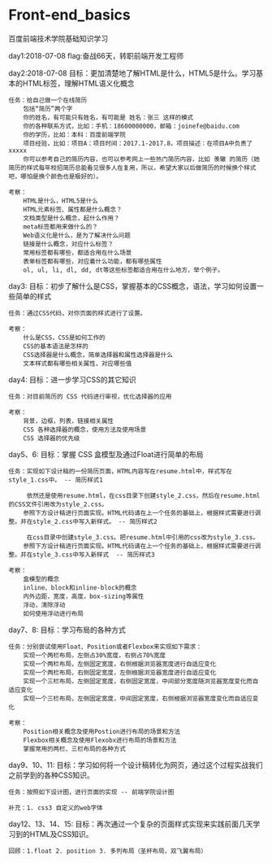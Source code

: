 # Front-end_basics
百度前端技术学院基础知识学习


day1:2018-07-08
    flag:奋战66天，转职前端开发工程师


day2:2018-07-08
    目标：更加清楚地了解HTML是什么，HTML5是什么。学习基本的HTML标签，理解HTML语义化概念
    
    任务：给自己做一个在线简历
        包括“简历”两个字
        你的姓名，有可能只有姓名，有可能是 姓名：张三 这样的模式
        你的各种联系方式，比如：手机：18600000000，邮箱：joinefe@baidu.com
        你的学历，比如：本科：百度前端学院
        项目经验，比如：项目A：项目时间：2017.1-2017.8，项目描述：在项目A中负责了xxxxx
        你可以参考自己的简历内容，也可以参考网上一些热门简历内容，比如 羡辙 的简历（她简历的样式每年校招简历总能看见很多人在复用，所以，希望大家以后做简历的时候换个样式吧，哪怕是换个颜色也是极好的）。

    考察：
        HTML是什么，HTML5是什么
        HTML元素标签、属性都是什么概念？
        文档类型是什么概念，起什么作用？
        meta标签都用来做什么的？
        Web语义化是什么，是为了解决什么问题
        链接是什么概念，对应什么标签？
        常用标签都有哪些，都适合用在什么场景
        表单标签都有哪些，对应着什么功能，都有哪些属性
        ol, ul, li, dl, dd, dt等这些标签都适合用在什么地方，举个例子。


day3:
    目标：初步了解什么是CSS，掌握基本的CSS概念，语法，学习如何设置一些简单的样式

    任务：通过CSS代码，对你页面的样式进行了设置。

    考察：
        什么是CSS，CSS是如何工作的
        CSS的基本语法是怎样的
        CSS选择器是什么概念，简单选择器和属性选择器是什么
        文本样式都有哪些相关属性，对应哪些值


day4:
    目标：进一步学习CSS的其它知识

    任务：对目前简历的 CSS 代码进行审视，优化选择器的应用

    考察：
        背景，边框，列表，链接相关属性
        CSS 各种选择器的概念，使用方法及使用场景
        CSS 选择器的优先级


day5、6:
    目标：掌握 CSS 盒模型及通过Float进行简单的布局

    任务：实现如下设计稿的一份简历页面，HTML内容写在resume.html中，样式写在style_1.css中。 -- 简历样式1

         依然还是使用resume.html，在css目录下创建style_2.css，然后在resume.html的CSS文件引用改为style_2.css。
        参照下方设计稿进行页面实现。HTML代码请在上一个任务的基础上，根据样式需要进行调整。并在style_2.css中写入新样式。 -- 简历样式2

         在css目录中创建style_3.css。把resume.html中引用的css改为style_3.css。
        参照下方设计稿进行页面实现。HTML代码请在上一个任务的基础上，根据样式需要进行调整。并在style_3.css中写入新样式  -- 简历样式3

    考察：
        盒模型的概念
        inline、block和inline-block的概念
        内外边距，宽度，高度，box-sizing等属性
        浮动，清除浮动
        如何使用浮动进行布局


day7、8:
    目标：学习布局的各种方式

    任务：分别尝试使用Float、Position或者Flexbox来实现如下需求：
        实现一个两栏布局，左侧占30%宽度，右侧占70%宽度
        实现一个两栏布局，左侧固定宽度，右侧根据浏览器宽度进行自适应变化
        实现一个两栏布局，右侧固定宽度，左侧根据浏览器宽度进行自适应变化
        实现一个三栏布局，左侧固定宽度，右侧固定宽度，中间部分宽度随浏览器宽度变化而自适应变化
        实现一个三栏布局，左侧固定宽度，中间固定宽度，右侧根据浏览器宽度变化而自适应变化

    考察：
        Position相关概念及使用Postion进行布局的场景和方法
        Flexbox相关概念及使用Flexobx进行布局的场景和方法
        掌握常用的两栏、三栏布局的各种方式


day9、10、11:
    目标：学习如何将一个设计稿转化为网页，通过这个过程实战我们之前学到的各种CSS知识。

    任务：按照如下设计图，进行页面的实现 -- 前端学院设计图

    补充：1. css3 自定义的web字体


day12、13、14、15:
    目标：再次通过一个复杂的页面样式实现来实践前面几天学习到的HTML及CSS知识。

    回顾：1.float 2. position 3. 多列布局（圣杯布局，双飞翼布局）
